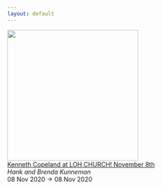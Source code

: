 ```yaml
---
layout: default
---
```


<a target='_blank' href='https://hankandbrenda.org/event/kenneth-copeland-at-loh-church-november-8th/'><img style='width:300px;height:auto;' src='/prophetic-events/assets/img/no_image.gif'></a><br><a target='_blank' href='https://hankandbrenda.org/event/kenneth-copeland-at-loh-church-november-8th/'>
		Kenneth Copeland at LOH CHURCH! November 8th	</a><br><i>Hank and Brenda Kunneman</i><br>08 Nov 2020 -> 08 Nov 2020<br><br>